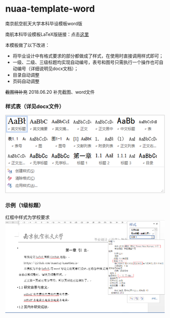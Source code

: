 # nuaa-template-word
南京航空航天大学本科毕设模板word版

南航本科毕设模板LaTeX版链接：点击[这里](https://github.com/nuaatug/nuaathesis)

本模板做了以下改进：
* 将毕业设计中有格式要求的部分都做成了样式，在使用时直接调用样式即可；
* 一级、二级、三级标题均实现自动编号，表号和图号只需执行一个操作也可自动编号（详细说明见docx文档）；
* 目录自动调整
* 页码自动调整

<del>截图待补充</del>
2018.06.20 补充截图、word文件

### 样式表（详见docx文件）
![样式表](https://github.com/FlyingOnion/nuaa-template-word/raw/master/%E6%A0%B7%E5%BC%8F%E8%A1%A8.png)

### 示例（1级标题）
红框中样式为学校要求
![1级标题](https://github.com/FlyingOnion/nuaa-template-word/raw/master/example1.png)
